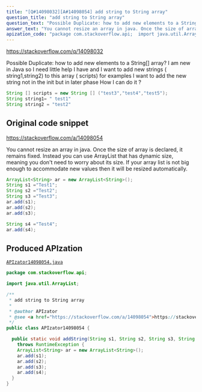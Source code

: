 ```yaml
---
title: "[Q#14098032][A#14098054] add string to String array"
question_title: "add string to String array"
question_text: "Possible Duplicate: how to add new elements to a String[] array? I am new in Java so I need little help I have and I want to add new strings ( string1,string2) to this array ( scripts)  for examples I want to add the new string not in the init but in later phase How I can do it ?"
answer_text: "You cannot resize an array in java. Once the size of array is declared, it remains fixed. Instead you can use ArrayList that has dynamic size, meaning you don't need to worry about its size. If your array list is not big enough to accommodate new values then it will be resized automatically."
apization_code: "package com.stackoverflow.api;  import java.util.ArrayList;  /**  * add string to String array  *  * @author APIzator  * @see <a href=\"https://stackoverflow.com/a/14098054\">https://stackoverflow.com/a/14098054</a>  */ public class APIzator14098054 {    public static void addString(String s1, String s2, String s3, String s4)     throws RuntimeException {     ArrayList<String> ar = new ArrayList<String>();     ar.add(s1);     ar.add(s2);     ar.add(s3);     ar.add(s4);   } }"
---
```


https://stackoverflow.com/q/14098032

Possible Duplicate:
how to add new elements to a String[] array?
I am new in Java so I need little help
I have
and I want to add new strings ( string1,string2) to this array ( scripts)  for examples
I want to add the new string not in the init but in later phase
How I can do it ?


```java
String [] scripts = new String [] ("test3","test4","test5");
String string1= " test1"
String string2 = "test2"
```


## Original code snippet

https://stackoverflow.com/a/14098054

You cannot resize an array in java.
Once the size of array is declared, it remains fixed.
Instead you can use ArrayList that has dynamic size, meaning you don&#x27;t need to worry about its size. If your array list is not big enough to accommodate new values then it will be resized automatically.

```java
ArrayList<String> ar = new ArrayList<String>();
String s1 ="Test1";
String s2 ="Test2";
String s3 ="Test3";
ar.add(s1);
ar.add(s2);
ar.add(s3);

String s4 ="Test4";
ar.add(s4);
```

## Produced APIzation

[`APIzator14098054.java`](https://github.com/pasqualesalza/apization-temp-data/raw/master/apizations/java/APIzator14098054.java)

```java
package com.stackoverflow.api;

import java.util.ArrayList;

/**
 * add string to String array
 *
 * @author APIzator
 * @see <a href="https://stackoverflow.com/a/14098054">https://stackoverflow.com/a/14098054</a>
 */
public class APIzator14098054 {

  public static void addString(String s1, String s2, String s3, String s4)
    throws RuntimeException {
    ArrayList<String> ar = new ArrayList<String>();
    ar.add(s1);
    ar.add(s2);
    ar.add(s3);
    ar.add(s4);
  }
}

```